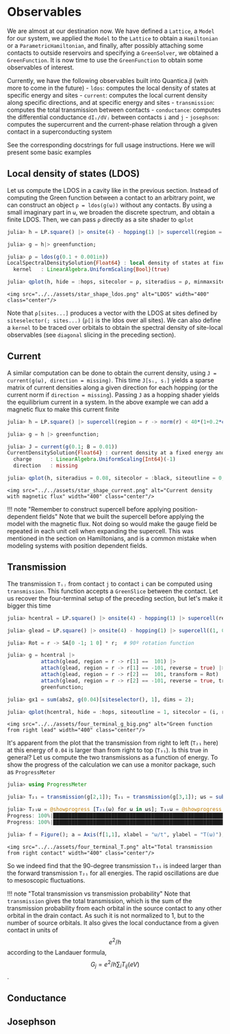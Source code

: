# Observables

We are almost at our destination now. We have defined a `Lattice`, a `Model` for our system, we applied the `Model` to the `Lattice` to obtain a `Hamiltonian` or a `ParametricHamiltonian`, and finally, after possibly attaching some contacts to outside reservoirs and specifying a `GreenSolver`, we obtained a `GreenFunction`. It is now time to use the `GreenFunction` to obtain some observables of interest.

Currently, we have the following observables built into Quantica.jl (with more to come in the future)
    - `ldos`: computes the local density of states at specific energy and sites
    - `current`: computes the local current density along specific directions, and at specific energy and sites
    - `transmission`: computes the total transmission between contacts
    - `conductance`: computes the differential conductance `dIᵢ/dVⱼ` between contacts `i` and `j`
    - `josephson`: computes the supercurrent and the current-phase relation through a given contact in a superconducting system

See the corresponding docstrings for full usage instructions. Here we will present some basic examples

## Local density of states (LDOS)

Let us compute the LDOS in a cavity like in the previous section. Instead of computing the Green function between a contact to an arbitrary point, we can construct an object `ρ = ldos(g(ω))` without any contacts. By using a small imaginary part in `ω`, we broaden the discrete spectrum, and obtain a finite LDOS. Then, we can pass `ρ` directly as a site shader to `qplot`
```julia
julia> h = LP.square() |> onsite(4) - hopping(1) |> supercell(region = r -> norm(r) < 40*(1+0.2*cos(5*atan(r[2],r[1]))));

julia> g = h|> greenfunction;

julia> ρ = ldos(g(0.1 + 0.001im))
LocalSpectralDensitySolution{Float64} : local density of states at fixed energy and arbitrary location
  kernel   : LinearAlgebra.UniformScaling{Bool}(true)

julia> qplot(h, hide = :hops, sitecolor = ρ, siteradius = ρ, minmaxsiteradius = (0, 2), sitecolormap = :balance)
```
```@raw html
<img src="../../assets/star_shape_ldos.png" alt="LDOS" width="400" class="center"/>
```

Note that `ρ[sites...]` produces a vector with the LDOS at sites defined by `siteselector(; sites...)` (`ρ[]` is the ldos over all sites). We can also define a `kernel` to be traced over orbitals to obtain the spectral density of site-local observables (see `diagonal` slicing in the preceding section).

## Current

A similar computation can be done to obtain the current density, using `J = current(g(ω), direction = missing)`. This time `J[sᵢ, sⱼ]` yields a sparse matrix of current densities along a given direction for each hopping (or the current norm if `direction = missing`). Passing `J` as a hopping shader yields the equilibrium current in a system. In the above example we can add a magnetic flux to make this current finite
```julia
julia> h = LP.square() |> supercell(region = r -> norm(r) < 40*(1+0.2*cos(5*atan(r[2],r[1])))) |> onsite(4) - @hopping((r, dr; B = 0.1) -> cis(B * dr[1] * r[2]));

julia> g = h |> greenfunction;

julia> J = current(g(0.1; B = 0.01))
CurrentDensitySolution{Float64} : current density at a fixed energy and arbitrary location
  charge      : LinearAlgebra.UniformScaling{Int64}(-1)
  direction   : missing

julia> qplot(h, siteradius = 0.08, sitecolor = :black, siteoutline = 0, hopradius = J, hopcolor = J, minmaxhopradius = (0, 2), hopcolormap = :balance, hopdarken = 0)
```
```@raw html
<img src="../../assets/star_shape_current.png" alt="Current density with magnetic flux" width="400" class="center"/>
```

!!! note "Remember to construct supercell before applying position-dependent fields"
    Note that we built the supercell before applying the model with the magnetic flux. Not doing so would make the gauge field be repeated in each unit cell when expanding the supercell. This was mentioned in the section on Hamiltonians, and is a common mistake when modeling systems with position dependent fields.

## Transmission

The transmission `Tᵢⱼ` from contact `j` to contact `i` can be computed using `transmission`. This function accepts a `GreenSlice` between the contact. Let us recover the four-terminal setup of the preceding section, but let's make it bigger this time
```julia
julia> hcentral = LP.square() |> onsite(4) - hopping(1) |> supercell(region = RP.circle(100) | RP.rectangle((202, 50)) | RP.rectangle((50, 202)))^C

julia> glead = LP.square() |> onsite(4) - hopping(1) |> supercell((1, 0), region = r -> abs(r[2]) <= 50/2) |> greenfunction(GS.Schur(boundary = 0));

julia> Rot = r -> SA[0 -1; 1 0] * r;  # 90º rotation function

julia> g = hcentral |>
           attach(glead, region = r -> r[1] ==  101) |>
           attach(glead, region = r -> r[1] == -101, reverse = true) |>
           attach(glead, region = r -> r[2] ==  101, transform = Rot) |>
           attach(glead, region = r -> r[2] == -101, reverse = true, transform = Rot) |>
           greenfunction;

julia> gx1 = sum(abs2, g(0.04)[siteselector(), 1], dims = 2);

julia> qplot(hcentral, hide = :hops, siteoutline = 1, sitecolor = (i, r) -> gx1[i], siteradius = (i, r) -> gx1[i], minmaxsiteradius = (0, 2), sitecolormap = :balance)
```
```@raw html
<img src="../../assets/four_terminal_g_big.png" alt="Green function from right lead" width="400" class="center"/>
```

It's apparent from the plot that the transmission from right to left (`T₂₁` here) at this energy of `0.04` is larger than from right to top (`T₃₁`). Is this true in general? Let us compute the two transmissions as a function of energy. To show the progress of the calculation we can use a monitor package, such as `ProgressMeter`
```julia
julia> using ProgressMeter

julia> T₂₁ = transmission(g[2,1]); T₃₁ = transmission(g[3,1]); ωs = subdiv(0, 4, 200);

julia> T₂₁ω = @showprogress [T₂₁(ω) for ω in ωs]; T₃₁ω = @showprogress [T₃₁(ω) for ω in ωs];
Progress: 100%|██████████████████████████████████████████████████████████████| Time: 0:01:05
Progress: 100%|██████████████████████████████████████████████████████████████| Time: 0:01:04

julia> f = Figure(); a = Axis(f[1,1], xlabel = "ω/t", ylabel = "T(ω)"); lines!(a, ωs, T₂₁ω, label = L"T_{2,1}"); lines!(a, ωs, T₃₁ω, label = L"T_{3,1}"); axislegend("Transmission", position = :lt); f
```
```@raw html
<img src="../../assets/four_terminal_T.png" alt="Total transmission from right contact" width="400" class="center"/>
```
So we indeed find that the 90-degree transmission `T₃₁` is indeed larger than the forward transmission `T₂₁` for all energies. The rapid oscillations are due to mesoscopic fluctuations.

!!! note "Total transmission vs transmission probability"
    Note that `transmission` gives the total transmission, which is the sum of the transmission probability from each orbital in the source contact to any other orbital in the drain contact. As such it is not normalized to 1, but to the number of source orbitals. It also gives the local conductance from a given contact in units of $$e^2/h$$ according to the Landauer formula, $$G_j = e^2/h \sum_i T_{ij}(eV)$$.

## Conductance

## Josephson
